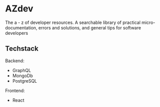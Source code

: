 # AZdev

The a - z of developer resources. A searchable library of practical micro-documentation, errors and solutions, and general tips for software developers

##  Techstack

Backend:
  - GraphQL
  - MongoDb
  - PostgreSQL

Frontend:
  - React
